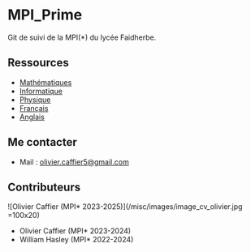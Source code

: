 # MPI_Prime
Git de suivi de la MPI(*) du lycée Faidherbe.


## Ressources

* [Mathématiques](/maths/readme_maths.md)
* [Informatique](/info/readme_info.md)
* [Physique](/physique/readme_physique.md)
* [Français](/français/readme_français.md)
* [Anglais](/anglais/readme_anglais.md)

## Me contacter
* Mail : olivier.caffier5@gmail.com
  
## Contributeurs
![Olivier Caffier (MPI* 2023-2025)](/misc/images/image_cv_olivier.jpg =100x20)
* Olivier Caffier (MPI* 2023-2024)
* William Hasley (MPI* 2022-2024)
